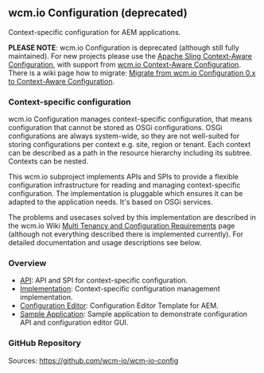 ## wcm.io Configuration (deprecated)

Context-specific configuration for AEM applications.

**PLEASE NOTE**: wcm.io Configuration is deprecated (although still fully maintained). For new projects please use the [Apache Sling Context-Aware Configuration][sling-caconfig], with support from [wcm.io Context-Aware Configuration][caconfig]. There is a wiki page how to migrate: [Migrate from wcm.io Configuration 0.x to Context-Aware Configuration][caconfig-migration].


### Context-specific configuration

wcm.io Configuration manages context-specific configuration, that means configuration that cannot be stored as OSGi configurations. OSGi configurations are always system-wide, so they are not well-suited for storing configurations per context e.g. site, region or tenant. Each context can be described as a path in the resource hierarchy including its subtree. Contexts can be nested.

This wcm.io subproject implements APIs and SPIs to provide a flexible configuration infrastructure for reading and managing context-specific configuration. The implementation is pluggable which ensures it can be adapted to the application needs. It's based on OSGi services.

The problems and usecases solved by this implementation are described in the wcm.io Wiki [Multi Tenancy and Configuration Requirements][wiki-config-requirements] page (although not everything described there is implemented currently). For detailed documentation and usage descriptions see below.


### Overview

* [API](api/): API and SPI for context-specific configuration.
* [Implementation](core/): Context-specific configuration management implementation.
* [Configuration Editor](editor/): Configuration Editor Template for AEM.
* [Sample Application](sample-app/): Sample application to demonstrate configuration API and configuration editor GUI.


### GitHub Repository

Sources: https://github.com/wcm-io/wcm-io-config



[caconfig]: http://wcm.io/caconfig/
[sling-caconfig]: http://sling.apache.org/documentation/bundles/context-aware-configuration/context-aware-configuration.html
[caconfig-migration]: https://wcm-io.atlassian.net/wiki/x/BgCvAg
[wiki-config-requirements]: https://wcm-io.atlassian.net/wiki/x/HIAH
